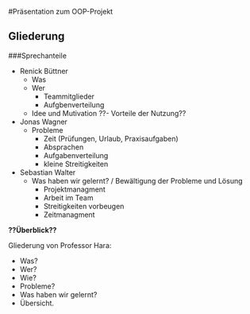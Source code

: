 #Präsentation zum OOP-Projekt

## Gliederung

###Sprechanteile

- Renick Büttner
  - Was
  - Wer
    - Teammitglieder
    - Aufgbenverteilung 
  - Idee und Mutivation
  ??- Vorteile der Nutzung??
- Jonas Wagner
  - Probleme
    - Zeit (Prüfungen, Urlaub, Praxisaufgaben)
    - Absprachen
    - Aufgabenverteilung
    - kleine Streitigkeiten
- Sebastian Walter
  - Was haben wir gelernt? / Bewältigung der Probleme und Lösung
    - Projektmanagment
    - Arbeit im Team
    - Streitigkeiten vorbeugen
    - Zeitmanagment
  
**??Überblick??**  
  
Gliederung von Professor Hara: 

- Was?
- Wer?
- Wie?
- Probleme?
- Was haben wir gelernt?
- Übersicht.
